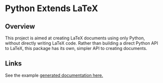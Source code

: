 # Python Extends LaTeX

## Overview

This project is aimed at creating LaTeX documents using only Python, 
without directly writing LaTeX code. Rather
than building a direct Python API to LaTeX, this package has its own, 
simpler API to creating documents. 

## Links

See the example 
[generated documentation here.](
https://whoopnip.github.io/py-ex-latex/
)
